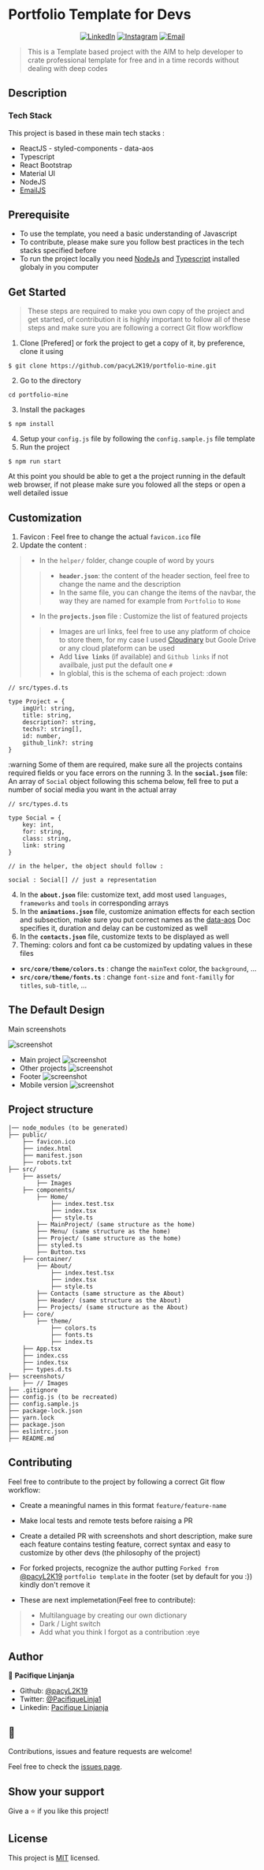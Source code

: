 # Portfolio Template for Devs

<p align="center">
<a href="https://linkedin.com/in/pacifique-linjanja/"><img alt="LinkedIn" src="https://img.shields.io/badge/LinkedIn-pacifiquelinjanja-blue?style=flat-square&logo=linkedin"></a>
<a href="https://www.instagram.com/linjanjapacifique/"><img alt="Instagram" src="https://img.shields.io/badge/Instagram-linjanjapacifique__-blue?style=flat-square&logo=instagram"></a>
<a href="mailto:pacilinja2@gmail.com"><img alt="Email" src="https://img.shields.io/badge/Email-pacilinja2@gmail.com-blue?style=flat-square&logo=Microsoft%20outlook"></a>
</p>

> This is a Template based project with the  AIM to help developer to crate professional template for free and in a time records without dealing with deep codes

## Description
### Tech Stack 
This project is based in these main tech stacks : 
- ReactJS - styled-components - data-aos 
- Typescript
- React Bootstrap
- Material UI 
- NodeJS
- [EmailJS](https://www.emailjs.com/docs/sdk/installation/)

## Prerequisite

- To use the template, you need a basic understanding of Javascript 
- To contribute, please make sure you follow best practices in the tech stacks specified before
- To run the project locally you need [NodeJs](https://nodejs.org/en/) and [Typescript](https://www.typescriptlang.org/docs/) installed globaly in you computer
## Get Started

> These steps are required to make you own copy of the project and get started, of contribution it is highly important to follow all of these steps and make sure you are following a correct Git flow workflow

1. Clone [Prefered] or fork the project to get a copy of it, by preference, clone it using 
```
$ git clone https://github.com/pacyL2K19/portfolio-mine.git
```
2. Go to the directory 
```
cd portfolio-mine
```
3. Install the packages 
```
$ npm install 
```
4. Setup your `config.js` file by following the `config.sample.js` file template
5. Run the project
```
$ npm run start
```
At this point you should be able to get a the project running in the default web browser, if not please make sure you folowed all the steps or open a well detailed issue
## Customization

1. Favicon : Feel free to change the actual `favicon.ico` file 
2. Update the content : 
> - In the `helper/` folder, change couple of word by yours
> > - **`header.json`**: the content of the header section, feel free to change the name and the description 
> > - In the same file, you can change the items of the navbar, the way they are named for example from `Portfolio` to `Home`
> - In the **`projects.json`** file : Customize the list of featured projects 
> > - Images are url links, feel free to use any platform of choice to store them, for my case I used [Cloudinary](https://cloudinary.com/) but Goole Drive or any cloud plateform can be used
> > - Add **`live links`** (if available) and `Github links` if not availbale, just put the default one `#` 
> > - In globlal, this is the schema of each project: :down
```
// src/types.d.ts

type Project = {
    imgUrl: string,
    title: string,
    description?: string,
    techs?: string[],
    id: number,
    github_link?: string
}

```
:warning Some of them are required, make sure all the projects contains required fields or you face errors on the running
3. In the **`social.json`** file: An array of `Social` object following this schema below, fell free to put a number of social media you want in the actual array
```
// src/types.d.ts

type Social = {
    key: int,
    for: string,
    class: string,
    link: string
}

// in the helper, the object should follow : 

social : Social[] // just a representation

```
4. In the **`about.json`** file: customize text, add most used `languages`, `frameworks` and `tools` in corresponding arrays
5. In the **`animations.json`** file, customize animation effects for each section and subsection, make sure you put correct names as the [data-aos](https://michalsnik.github.io/aos/) Doc specifies it, duration and delay can be customized as well
5. In the **`contacts.json`** file, customize texts to be displayed as well
6. Theming: colors and font ca be customized by updating values in these files
- **`src/core/theme/colors.ts`** : change the `mainText` color, the `background`, ...
- **`src/core/theme/fonts.ts`** : change `font-size` and `font-familly` for `titles`, `sub-title`, ...
## The Default Design

Main screenshots 

![screenshot](screenshots/oneDESK.png)
- Main project
![screenshot](screenshots/twoDESK.png)
- Other projects 
![screenshot](screenshots/threeDESK.png)
- Footer
![screenshot](screenshots/FIVEDESK.png)
- Mobile version
![screenshot](screenshots/mobilePort.png)
## Project structure
    |── node_modules (to be generated)
    ├── public/
        ├── favicon.ico
        ├── index.html
        ├── manifest.json
        ├── robots.txt
    ├── src/
        ├── assets/
            ├── Images
        ├── components/
            ├── Home/
                ├── index.test.tsx
                ├── index.tsx
                ├── style.ts
            ├── MainProject/ (same structure as the home)
            ├── Menu/ (same structure as the home)
            ├── Project/ (same structure as the home)
            ├── styled.ts
            ├── Button.txs
        ├── container/
            ├── About/
                ├── index.test.tsx
                ├── index.tsx
                ├── style.ts
            ├── Contacts (same structure as the About)
            ├── Header/ (same structure as the About)
            ├── Projects/ (same structure as the About)
        ├── core/
            ├── theme/
                ├── colors.ts
                ├── fonts.ts
                ├── index.ts
        ├── App.tsx
        ├── index.css
        ├── index.tsx
        ├── types.d.ts
    ├── screenshots/
        ├── // Images 
    ├── .gitignore
    ├── config.js (to be recreated)
    ├── config.sample.js
    ├── package-lock.json
    ├── yarn.lock
    ├── package.json
    ├── eslintrc.json
    ├── README.md
## Contributing

Feel free to contribute to the project by following a correct Git flow workflow: 
- Create a meaningful names in this format `feature/feature-name`
- Make local tests and remote tests before raising a PR 
- Create a detailed PR with screenshots and short description, make sure each feature contains testing feature, correct syntax and easy to customize by other devs (the philosophy of the project)
- For forked projects, recognize the author putting `Forked from ` [@pacyL2K19](https://github.com/pacyL2K19/portfolio-mine) `portfolio template` in the footer (set by default for you :}) kindly don't remove it

- These are next implemetation(Feel free to contribute):
> - Multilanguage by creating our own dictionary 
> - Dark / Light switch
> - Add what you think I forgot as a contribution :eye


## Author

👤 **Pacifique Linjanja**

- Github: [@pacyL2K19](https://github.com/pacyL2K19)
- Twitter: [@PacifiqueLinja1](https://twitter.com/PacifiqueLinja1)
- Linkedin: [Pacifique Linjanja](https://www.linkedin.com/in/pacifique-linjanja/)


## 🤝 

Contributions, issues and feature requests are welcome!

Feel free to check the [issues page](https://github.com/pacyL2K19/portfolio-mine/issues).

## Show your support

Give a ⭐️ if you like this project! 

## License

This project is [MIT](lic.url) licensed.
